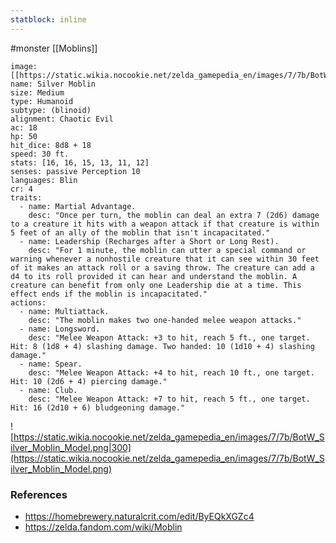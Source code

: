 ```yaml
---
statblock: inline
---
```

 #monster [[Moblins]]

```statblock
image: [[https://static.wikia.nocookie.net/zelda_gamepedia_en/images/7/7b/BotW_Silver_Moblin_Model.png]]
name: Silver Moblin
size: Medium
type: Humanoid
subtype: (blinoid)
alignment: Chaotic Evil
ac: 18
hp: 50
hit_dice: 8d8 + 18
speed: 30 ft.
stats: [16, 16, 15, 13, 11, 12]
senses: passive Perception 10
languages: Blin
cr: 4
traits:
  - name: Martial Advantage.
    desc: "Once per turn, the moblin can deal an extra 7 (2d6) damage to a creature it hits with a weapon attack if that creature is within 5 feet of an ally of the moblin that isn't incapacitated."
  - name: Leadership (Recharges after a Short or Long Rest).
    desc: "For 1 minute, the moblin can utter a special command or warning whenever a nonhostile creature that it can see within 30 feet of it makes an attack roll or a saving throw. The creature can add a d4 to its roll provided it can hear and understand the moblin. A creature can benefit from only one Leadership die at a time. This effect ends if the moblin is incapacitated."
actions:
  - name: Multiattack.
    desc: "The moblin makes two one-handed melee weapon attacks."
  - name: Longsword.
    desc: "Melee Weapon Attack: +3 to hit, reach 5 ft., one target. Hit: 8 (1d8 + 4) slashing damage. Two handed: 10 (1d10 + 4) slashing damage."
  - name: Spear.
    desc: "Melee Weapon Attack: +4 to hit, reach 10 ft., one target. Hit: 10 (2d6 + 4) piercing damage."
  - name: Club.
    desc: "Melee Weapon Attack: +7 to hit, reach 5 ft., one target. Hit: 16 (2d10 + 6) bludgeoning damage."
```

![https://static.wikia.nocookie.net/zelda_gamepedia_en/images/7/7b/BotW_Silver_Moblin_Model.png|300](https://static.wikia.nocookie.net/zelda_gamepedia_en/images/7/7b/BotW_Silver_Moblin_Model.png)

### References

* https://homebrewery.naturalcrit.com/edit/ByEQkXGZc4
* https://zelda.fandom.com/wiki/Moblin
